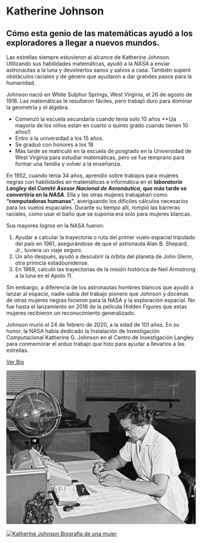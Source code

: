 # Katherine Johnson

## Cómo esta genio de las matemáticas ayudó a los exploradores a llegar a nuevos mundos.

Las estrellas siempre estuvieron al alcance de Katherine Johnson. Utilizando sus habilidades matemáticas, ayudó a la *NASA* a enviar astronautas a la luna y devolverlos sanos y salvos a casa. También superó obstáculos raciales y de género que ayudaron a dar grandes pasos para la humanidad.

Johnson nació en White Sulphur Springs, West Virginia, el 26 de agosto de 1918. Las matemáticas le resultaron fáciles, pero trabajó duro para dominar la geometría y el álgebra. 

- Comenzó la escuela secundaria cuando tenía solo 10 años **(¡la mayoría de los niños están en cuarto o quinto grado cuando tienen 10 años!)
- Entro a la universidad a los 15 años.
- Se graduó con honores a los 18
- Más tarde se matriculó en la escuela de posgrado en la Universidad de West Virginia para estudiar matemáticas, pero se fue temprano para formar una familia y volver a la enseñanza.

En 1952, cuando tenía 34 años, aprendió sobre trabajos para mujeres negras con habilidades en matemáticas e informática en el **_laboratorio Langley_ del _Comité Asesor Nacional de Aeronáutica_, que más tarde se convertiría en la _NASA_**. Ella y las otras mujeres trabajaban como **“computadoras humanas”**, averiguando los difíciles cálculos necesarios para los vuelos espaciales. Durante su tiempo allí, rompió las barreras raciales, como usar el baño que se suponía era solo para mujeres blancas.

Sus mayores logros en la NASA fueron:
1. Ayudar a calcular la trayectoria o ruta del primer vuelo espacial tripulado del país en 1961, asegurándose de que el astronauta Alan B. Shepard, Jr., tuviera un viaje seguro.
2. Un año después, ayudó a descubrir la órbita del planeta de John Glenn, otra primicia estadounidense.
3. En 1969, calculó las trayectorias de la misión histórica de Neil Armstrong a la luna en el Apolo 11.

Sin embargo, a diferencia de los astronautas hombres blancos que ayudó a lanzar al espacio, nadie sabía del trabajo pionero que Johnson y docenas de otras mujeres negras hicieron para la NASA y la exploración espacial. No fue hasta el lanzamiento en 2016 de la película Hidden Figures que estas mujeres recibieron un reconocimiento generalizado.

Johnson murió el 24 de febrero de 2020, a la edad de 101 años. En su honor, la NASA había dedicado la Instalación de Investigación Computacional Katherine G. Johnson en el Centro de Investigación Langley para conmemorar el arduo trabajo que hizo para ayudar a llevarlos a las estrellas.

[Ver Bio](https://kids.nationalgeographic.com/history/article/katherine-johnson)

![alt text](https://github.com/jmsa101/superHeroinas/blob/main/katherineJ.webp "Katherine Johnson trabaja con una máquina sumadora y un dispositivo de entrenamiento celestial, una especie de globo dentro de otro globo para ayudar a calcular la navegación espacial, en el Centro de Investigación Langley de la NASA en 1962.")

[![Katherine Johnson Biografía de una mujer](http://img.youtube.com/vi/krVSMI-F3zk/0.jpg)](http://www.youtube.com/watch?v=krVSMI-F3zk)